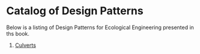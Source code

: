 # Catalog of Design Patterns

Below is a listing of Design Patterns for Ecological Engineering presented in ths book.


1. [Culverts](Culvert-Design.html)
